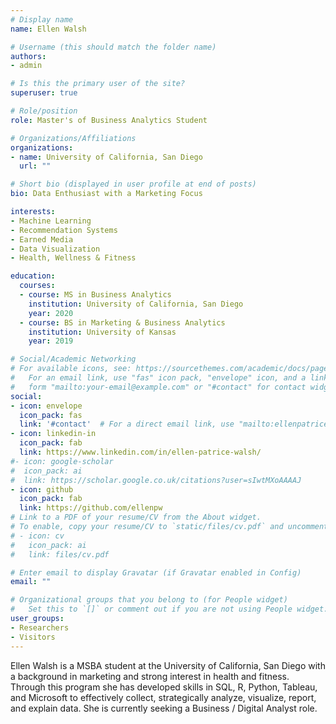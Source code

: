 ```yaml
---
# Display name
name: Ellen Walsh

# Username (this should match the folder name)
authors:
- admin

# Is this the primary user of the site?
superuser: true

# Role/position
role: Master's of Business Analytics Student

# Organizations/Affiliations
organizations:
- name: University of California, San Diego
  url: ""

# Short bio (displayed in user profile at end of posts)
bio: Data Enthusiast with a Marketing Focus 

interests:
- Machine Learning 
- Recommendation Systems
- Earned Media 
- Data Visualization
- Health, Wellness & Fitness

education:
  courses:
  - course: MS in Business Analytics
    institution: University of California, San Diego 
    year: 2020
  - course: BS in Marketing & Business Analytics 
    institution: University of Kansas
    year: 2019

# Social/Academic Networking
# For available icons, see: https://sourcethemes.com/academic/docs/page-builder/#icons
#   For an email link, use "fas" icon pack, "envelope" icon, and a link in the
#   form "mailto:your-email@example.com" or "#contact" for contact widget.
social:
- icon: envelope
  icon_pack: fas
  link: '#contact'  # For a direct email link, use "mailto:ellenpatricewalsh@gmail.com".
- icon: linkedin-in
  icon_pack: fab
  link: https://www.linkedin.com/in/ellen-patrice-walsh/
#- icon: google-scholar
#  icon_pack: ai
#  link: https://scholar.google.co.uk/citations?user=sIwtMXoAAAAJ
- icon: github
  icon_pack: fab
  link: https://github.com/ellenpw
# Link to a PDF of your resume/CV from the About widget.
# To enable, copy your resume/CV to `static/files/cv.pdf` and uncomment the lines below.
# - icon: cv
#   icon_pack: ai
#   link: files/cv.pdf

# Enter email to display Gravatar (if Gravatar enabled in Config)
email: ""

# Organizational groups that you belong to (for People widget)
#   Set this to `[]` or comment out if you are not using People widget.
user_groups:
- Researchers
- Visitors
---
```


Ellen Walsh is a MSBA student at the University of California, San Diego with a background in marketing and strong interest in health and fitness. Through this program she has developed skills in SQL, R, Python, Tableau, and Microsoft to effectively collect, strategically analyze, visualize, report, and explain data. She is currently seeking a Business / Digital Analyst role. 

